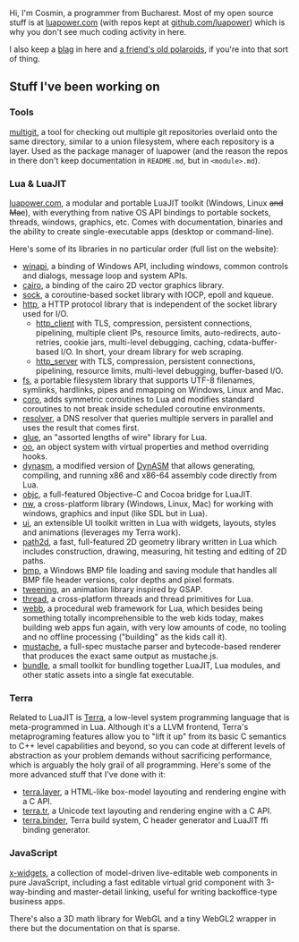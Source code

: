 Hi, I'm Cosmin, a programmer from Bucharest. Most of my open source stuff is at [luapower.com](https://luapower.com) (with repos kept at [github.com/luapower](https://github.com/luapower)) which is why you don't see much coding activity in here.

I also keep a [blag](https://github.com/capr/blag) in here and [a friend's old polaroids](https://rawgit.com/capr/oldbeat/master/index.html), if you're into that sort of thing.

## Stuff I've been working on

### Tools

[multigit](https://github.com/capr/mgit), a tool for checking out multiple git repositories overlaid onto the same directory, similar to a union filesystem, where each repository is a layer. Used as the package manager of luapower (and the reason the repos in there don't keep documentation in `README.md`, but in `<module>.md`).

### Lua & LuaJIT

[luapower.com](https://luapower.com), a modular and portable LuaJIT toolkit (Windows, Linux ~~and Mac~~), with everything from native OS API bindings to portable sockets, threads,  windows, graphics, etc. Comes with documentation, binaries and the ability to create single-executable apps (desktop or command-line).

Here's some of its libraries in no particular order (full list on the website):

  * [winapi](https://luapower.com/winapi), a binding of Windows API, including windows, common controls and dialogs, message loop and system APIs.
  * [cairo](https://luapower.com/cairo), a binding of the cairo 2D vector graphics library.
  * [sock](https://luapower.com/sock), a coroutine-based socket library with IOCP, epoll and kqueue.
  * [http](https://luapower.com/http), a HTTP protocol library that is independent of the socket library used for I/O.
    * [http_client](https://luapower.com/http_client) with TLS, compression, persistent connections, pipelining, multiple client IPs, resource limits, auto-redirects, auto-retries, cookie jars, multi-level debugging, caching, cdata-buffer-based I/O. In short, your dream library for web scraping.
    * [http_server](https://luapower.com/http_server) with TLS, compression, persistent connections, pipelining, resource limits, multi-level debugging, buffer-based I/O.
  * [fs](https://luapower.com), a portable filesystem library that supports UTF-8 filenames, symlinks, hardlinks, pipes and mmapping on Windows, Linux and Mac.
  * [coro](https://luapower.com/coro), adds symmetric coroutines to Lua and modifies standard coroutines to not break inside scheduled coroutine environments.
  * [resolver](https://luapower.com/resolver), a DNS resolver that queries multiple servers in parallel and uses the result that comes first.
  * [glue](https://luapower.com/glue), an "assorted lengths of wire" library for Lua.
  * [oo](https://luapower.com/oo), an object system with virtual properties and method overriding hooks.
  * [dynasm](https://luapower.com/dynasm), a modified version of [DynASM](https://corsix.github.io/dynasm-doc/) that allows generating, compiling, and running x86 and x86-64 assembly code directly from Lua.
  * [objc](https://luapower.com/objc), a full-featured Objective-C and Cocoa bridge for LuaJIT.
  * [nw](https://luapower.com/nw), a cross-platform library (Windows, Linux, Mac) for working with windows, graphics and input (like SDL but in Lua).
  * [ui](https://luapower.com/ui), an extensible UI toolkit written in Lua with widgets, layouts, styles and animations (leverages my Terra work).
  * [path2d](https://luapower.com/path2d), a fast, full-featured 2D geometry library written in Lua which includes construction, drawing, measuring, hit testing and editing of 2D paths.
  * [bmp](https://luapower.com/bmp), a Windows BMP file loading and saving module that handles all BMP file header versions, color depths and pixel formats.
  * [tweening](https://luapower.com/tweening), an animation library inspired by GSAP.
  * [thread](https://luapower.com/thread), a cross-platform threads and thread primitives for Lua.
  * [webb](https://luapower.com/webb), a procedural web framework for Lua, which besides being something totally incomprehensible to the web kids today, makes building web apps fun again, with very low amounts of code, no tooling and no offline processing ("building" as the kids call it).
  * [mustache](https://luapower.com/mustache), a full-spec mustache parser and bytecode-based renderer that produces the exact same output as mustache.js.
  * [bundle](https://github.com/luapower/bundle), a small toolkit for bundling together LuaJIT, Lua modules, and other static assets into a single fat executable.

### Terra

Related to LuaJIT is [Terra](https://terralang.org), a low-level system programming language that is meta-programmed in Lua. Although it's a LLVM frontend, Terra's metaprograming features allow you to "lift it up" from its basic C semantics to C++ level capabilities and beyond, so you can code at different levels of abstraction as your problem demands without sacrificing performance, which is arguably the holy grail of all programming. Here's some of the more advanced stuff that I've done with it:

  * [terra.layer](https://luapower.com/terra.layer), a HTML-like box-model layouting and rendering engine with a C API.
  * [terra.tr](https://luapower.com/terra.tr), a Unicode text layouting and rendering engine with a C API.
  * [terra.binder](https://luapower.com/terra.binder), Terra build system, C header generator and LuaJIT ffi binding generator.

### JavaScript

[x-widgets](https://luapower.com/x-widgets), a collection of model-driven live-editable web components in pure JavaScript, including a fast editable virtual grid component with 3-way-binding and master-detail linking, useful for writing backoffice-type business apps. 

There's also a 3D math library for WebGL and a tiny WebGL2 wrapper in there but the documentation on that is sparse.
